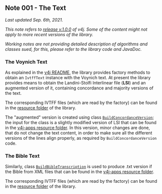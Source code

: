 ## Note 001 - The Text

_Last updated Sep. 6th, 2021._

_This note refers to [release v.1.0.0](https://github.com/mzattera/v4j/tree/v.1.0.0) of v4j.
Some of the content might not apply to more recent versions of the library._

_Working notes are not providing detailed description of algorithms and classes sued, for this, please refer to the 
library code and JavaDoc._

### The Voynich Text

As explained in the [v4j README](https://github.com/mzattera/v4j#ivtff), the library provides factory methods to 
obtain an `IvtffText` instance with the Voynich text. At present the library provides means to obtain the
Landini-Stolfi Interlinear file (**LSI**) and an augmented version of it, containing concordance and majority versions of the text.

The corresponding IVTFF files (which are read by the factory) can be found in the
[resource folder](https://github.com/mzattera/v4j/tree/v.1.0.0/eclipse/io.github.mattera.v4j/src/main/resources/Transcriptions)
of the library.

The "augmented" version is created using class
[`BuildConcordanceVersion`](https://github.com/mzattera/v4j/blob/d7b349c08c780214bebe3b515623f54951bb3886/eclipse/io.github.mzattera.v4j-apps/src/main/java/io/github/mattera/v4j/applications/BuildConcordanceVersion.java);
the input for the class is a slightly modified version of LSI that can be found in the
[v4j-apps resource folder](https://github.com/mzattera/v4j/tree/v.1.0.0/eclipse/io.github.mzattera.v4j-apps/src/main/resources/Transcriptions).
In this version, minor changes are done, that do not change the text content, in order to make sure
all the different versions of the lines align properly, as required by `BuildConcordanceVersion` code.

### The Bible Text

Similarly, class
[`BuildBibleTranscription`](https://github.com/mzattera/v4j/blob/d7b349c08c780214bebe3b515623f54951bb3886/eclipse/io.github.mzattera.v4j-apps/src/main/java/io/github/mattera/v4j/applications/BuildBibleTranscription.java)
is used to produce .txt version if the Bible from  XML files that can be found in the
[v4j-apps resource folder](https://github.com/mzattera/v4j/tree/v.1.0.0/eclipse/io.github.mzattera.v4j-apps/src/main/resources/Transcriptions).

The corresponding IVTFF files (which are read by the factory) can be found in the 
[resource folder](https://github.com/mzattera/v4j/tree/v.1.0.0/eclipse/io.github.mattera.v4j/src/main/resources/Transcriptions)
of the library.





